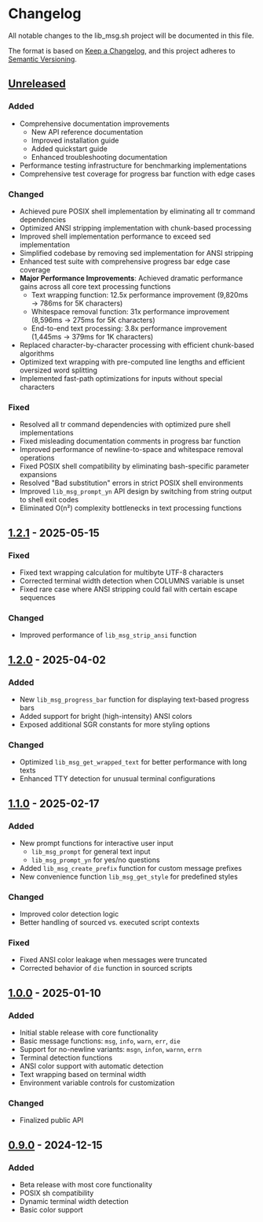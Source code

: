 # Changelog

All notable changes to the lib_msg.sh project will be documented in this file.

The format is based on [Keep a Changelog](https://keepachangelog.com/en/1.0.0/),
and this project adheres to [Semantic Versioning](https://semver.org/spec/v2.0.0.html).

## [Unreleased]

### Added
- Comprehensive documentation improvements
  - New API reference documentation
  - Improved installation guide
  - Added quickstart guide
  - Enhanced troubleshooting documentation
- Performance testing infrastructure for benchmarking implementations
- Comprehensive test coverage for progress bar function with edge cases

### Changed
- Achieved pure POSIX shell implementation by eliminating all tr command dependencies
- Optimized ANSI stripping implementation with chunk-based processing
- Improved shell implementation performance to exceed sed implementation
- Simplified codebase by removing sed implementation for ANSI stripping
- Enhanced test suite with comprehensive progress bar edge case coverage
- **Major Performance Improvements**: Achieved dramatic performance gains across all core text processing functions
  - Text wrapping function: 12.5x performance improvement (9,820ms → 786ms for 5K characters)
  - Whitespace removal function: 31x performance improvement (8,596ms → 275ms for 5K characters)
  - End-to-end text processing: 3.8x performance improvement (1,445ms → 379ms for 1K characters)
- Replaced character-by-character processing with efficient chunk-based algorithms
- Optimized text wrapping with pre-computed line lengths and efficient oversized word splitting
- Implemented fast-path optimizations for inputs without special characters

### Fixed
- Resolved all tr command dependencies with optimized pure shell implementations
- Fixed misleading documentation comments in progress bar function
- Improved performance of newline-to-space and whitespace removal operations
- Fixed POSIX shell compatibility by eliminating bash-specific parameter expansions
- Resolved "Bad substitution" errors in strict POSIX shell environments
- Improved `lib_msg_prompt_yn` API design by switching from string output to shell exit codes
- Eliminated O(n²) complexity bottlenecks in text processing functions

## [1.2.1] - 2025-05-15

### Fixed
- Fixed text wrapping calculation for multibyte UTF-8 characters
- Corrected terminal width detection when COLUMNS variable is unset
- Fixed rare case where ANSI stripping could fail with certain escape sequences

### Changed
- Improved performance of `lib_msg_strip_ansi` function

## [1.2.0] - 2025-04-02

### Added
- New `lib_msg_progress_bar` function for displaying text-based progress bars
- Added support for bright (high-intensity) ANSI colors
- Exposed additional SGR constants for more styling options

### Changed
- Optimized `lib_msg_get_wrapped_text` for better performance with long texts
- Enhanced TTY detection for unusual terminal configurations

## [1.1.0] - 2025-02-17

### Added
- New prompt functions for interactive user input
  - `lib_msg_prompt` for general text input
  - `lib_msg_prompt_yn` for yes/no questions
- Added `lib_msg_create_prefix` function for custom message prefixes
- New convenience function `lib_msg_get_style` for predefined styles

### Changed
- Improved color detection logic
- Better handling of sourced vs. executed script contexts

### Fixed
- Fixed ANSI color leakage when messages were truncated
- Corrected behavior of `die` function in sourced scripts

## [1.0.0] - 2025-01-10

### Added
- Initial stable release with core functionality
- Basic message functions: `msg`, `info`, `warn`, `err`, `die`
- Support for no-newline variants: `msgn`, `infon`, `warnn`, `errn`
- Terminal detection functions
- ANSI color support with automatic detection
- Text wrapping based on terminal width
- Environment variable controls for customization

### Changed
- Finalized public API

## [0.9.0] - 2024-12-15

### Added
- Beta release with most core functionality
- POSIX sh compatibility
- Dynamic terminal width detection
- Basic color support

[Unreleased]: https://github.com/ekartashov/lib_msg.sh/compare/v1.2.1...HEAD
[1.2.1]: https://github.com/ekartashov/lib_msg.sh/compare/v1.2.0...v1.2.1
[1.2.0]: https://github.com/ekartashov/lib_msg.sh/compare/v1.1.0...v1.2.0
[1.1.0]: https://github.com/ekartashov/lib_msg.sh/compare/v1.0.0...v1.1.0
[1.0.0]: https://github.com/ekartashov/lib_msg.sh/compare/v0.9.0...v1.0.0
[0.9.0]: https://github.com/ekartashov/lib_msg.sh/releases/tag/v0.9.0